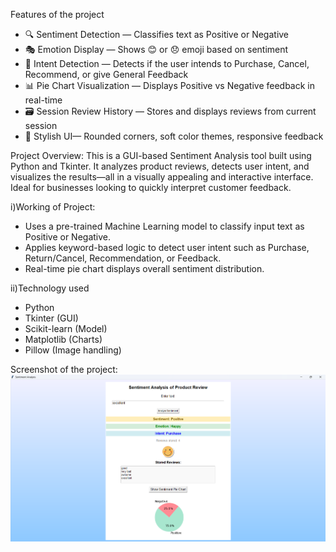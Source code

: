 Features of the project

- 🔍 Sentiment Detection — Classifies text as Positive or Negative
- 🎭 Emotion Display — Shows 😊 or 😞 emoji based on sentiment
- 🎯 Intent Detection — Detects if the user intends to Purchase, Cancel, Recommend, or give General Feedback
- 📊 Pie Chart Visualization — Displays Positive vs Negative feedback in real-time
- 🗃 Session Review History — Stores and displays reviews from current session
- 🎨 Stylish UI— Rounded corners, soft color themes, responsive feedback


Project Overview:
This is a GUI-based Sentiment Analysis tool built using Python and Tkinter. It analyzes product reviews, detects user intent, and visualizes the results—all in a visually appealing and interactive interface. Ideal for businesses looking to quickly interpret customer feedback.

  i)Working of Project:
  - Uses a pre-trained Machine Learning model to classify input text as Positive or Negative.
  - Applies keyword-based logic to detect user intent such as Purchase, Return/Cancel,   Recommendation, or Feedback.
  - Real-time pie chart displays overall sentiment distribution.
  
  ii)Technology used
  - Python
  - Tkinter (GUI)
  - Scikit-learn (Model)
  - Matplotlib (Charts)
  - Pillow (Image handling)

Screenshot of the project:
![App Screenshot](sentiment_analysis_project_screenshot.png)
